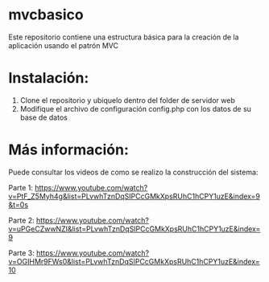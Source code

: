 # mvcbasico
Este repositorio contiene una estructura básica para la creación de la aplicación usando el patrón MVC

# Instalación:

1. Clone el repositorio y ubiquelo dentro del folder de servidor web
2. Modifique el archivo de configuración config.php con los datos de su base de datos

# Más información:

Puede consultar los videos de como se realizo la construcción del sistema:

Parte 1: https://www.youtube.com/watch?v=PtF_Z5Myh4g&list=PLvwhTznDqSIPCcGMkXpsRUhC1hCPY1uzE&index=9&t=0s

Parte 2: 
https://www.youtube.com/watch?v=uPGeCZwwNZI&list=PLvwhTznDqSIPCcGMkXpsRUhC1hCPY1uzE&index=9

Parte 3:
https://www.youtube.com/watch?v=OGIHMr9FWs0&list=PLvwhTznDqSIPCcGMkXpsRUhC1hCPY1uzE&index=10
